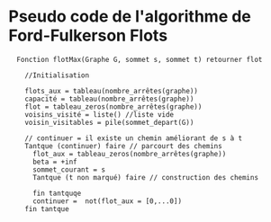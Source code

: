 # Pseudo code de l'algorithme de Ford-Fulkerson Flots

      Fonction flotMax(Graphe G, sommet s, sommet t) retourner flot

        //Initialisation

        flots_aux = tableau(nombre_arrêtes(graphe))
        capacité = tableau(nombre_arrêtes(graphe))
        flot = tableau_zeros(nombre_arrêtes(graphe))
        voisins_visité = liste() //liste vide
        voisin_visitables = pile(sommet_depart(G))

        // continuer = il existe un chemin améliorant de s à t
        Tantque (continuer) faire // parcourt des chemins
          flot_aux = tableau_zeros(nombre_arrêtes(graphe))
          beta = +inf
          sommet_courant = s
          Tantque (t non marqué) faire // construction des chemins
            
          fin tantquqe
          continuer =  not(flot_aux = [0,...0])
        fin tantque
